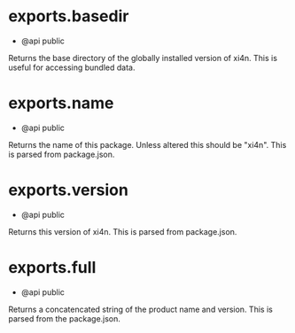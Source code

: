 
# exports.basedir

 * @api public

 Returns the base directory of the globally installed version of xi4n.
 This is useful for accessing bundled data.

# exports.name

 * @api public

 Returns the name of this package. Unless altered this should be "xi4n". This
 is parsed from package.json.

# exports.version

 * @api public

 Returns this version of xi4n. This is parsed from package.json.

# exports.full

 * @api public

 Returns a concatencated string of the product name and version. This is
 parsed from the package.json.
